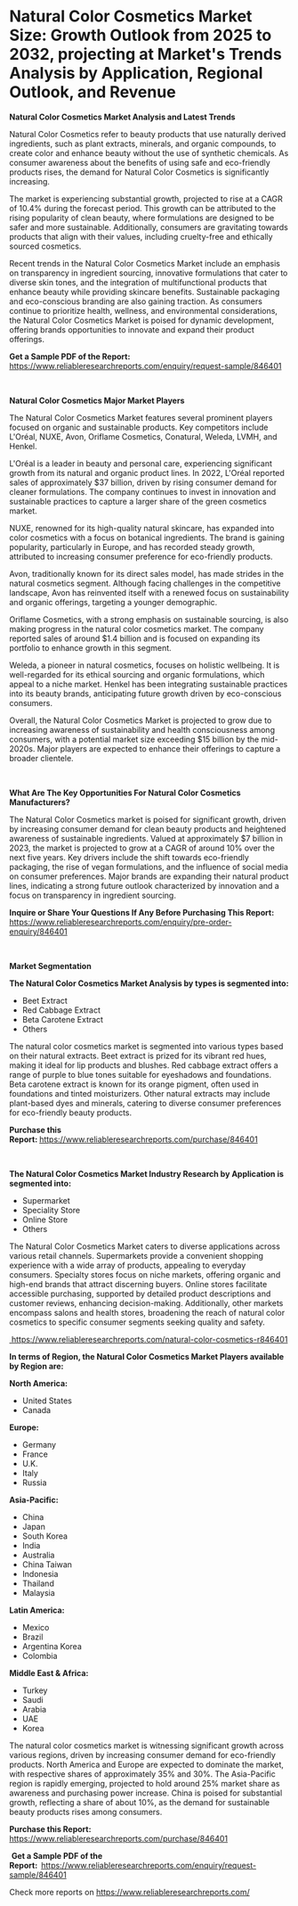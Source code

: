 <p><h1>Natural Color Cosmetics Market Size: Growth Outlook from 2025 to 2032, projecting at Market's Trends Analysis by Application, Regional Outlook, and Revenue</h1></p><p><strong>Natural Color Cosmetics Market Analysis and Latest Trends</strong></p>
<p><p>Natural Color Cosmetics refer to beauty products that use naturally derived ingredients, such as plant extracts, minerals, and organic compounds, to create color and enhance beauty without the use of synthetic chemicals. As consumer awareness about the benefits of using safe and eco-friendly products rises, the demand for Natural Color Cosmetics is significantly increasing.</p><p>The market is experiencing substantial growth, projected to rise at a CAGR of 10.4% during the forecast period. This growth can be attributed to the rising popularity of clean beauty, where formulations are designed to be safer and more sustainable. Additionally, consumers are gravitating towards products that align with their values, including cruelty-free and ethically sourced cosmetics.</p><p>Recent trends in the Natural Color Cosmetics Market include an emphasis on transparency in ingredient sourcing, innovative formulations that cater to diverse skin tones, and the integration of multifunctional products that enhance beauty while providing skincare benefits. Sustainable packaging and eco-conscious branding are also gaining traction. As consumers continue to prioritize health, wellness, and environmental considerations, the Natural Color Cosmetics Market is poised for dynamic development, offering brands opportunities to innovate and expand their product offerings.</p></p>
<p><strong>Get a Sample PDF of the Report:&nbsp;</strong> <a href="https://www.reliableresearchreports.com/enquiry/request-sample/846401?utm_campaign=3059&utm_medium=2&utm_source=Github&utm_content=ia&utm_term=04042025&utm_id=natural-color-cosmetics">https://www.reliableresearchreports.com/enquiry/request-sample/846401</a></p>
<p>&nbsp;</p>
<p><strong>Natural Color Cosmetics Major Market Players</strong></p>
<p><p>The Natural Color Cosmetics Market features several prominent players focused on organic and sustainable products. Key competitors include L'Oréal, NUXE, Avon, Oriflame Cosmetics, Conatural, Weleda, LVMH, and Henkel.</p><p>L'Oréal is a leader in beauty and personal care, experiencing significant growth from its natural and organic product lines. In 2022, L'Oréal reported sales of approximately $37 billion, driven by rising consumer demand for cleaner formulations. The company continues to invest in innovation and sustainable practices to capture a larger share of the green cosmetics market.</p><p>NUXE, renowned for its high-quality natural skincare, has expanded into color cosmetics with a focus on botanical ingredients. The brand is gaining popularity, particularly in Europe, and has recorded steady growth, attributed to increasing consumer preference for eco-friendly products.</p><p>Avon, traditionally known for its direct sales model, has made strides in the natural cosmetics segment. Although facing challenges in the competitive landscape, Avon has reinvented itself with a renewed focus on sustainability and organic offerings, targeting a younger demographic.</p><p>Oriflame Cosmetics, with a strong emphasis on sustainable sourcing, is also making progress in the natural color cosmetics market. The company reported sales of around $1.4 billion and is focused on expanding its portfolio to enhance growth in this segment.</p><p>Weleda, a pioneer in natural cosmetics, focuses on holistic wellbeing. It is well-regarded for its ethical sourcing and organic formulations, which appeal to a niche market. Henkel has been integrating sustainable practices into its beauty brands, anticipating future growth driven by eco-conscious consumers.</p><p>Overall, the Natural Color Cosmetics Market is projected to grow due to increasing awareness of sustainability and health consciousness among consumers, with a potential market size exceeding $15 billion by the mid-2020s. Major players are expected to enhance their offerings to capture a broader clientele.</p></p>
<p>&nbsp;</p>
<p><strong>What Are The Key Opportunities For Natural Color Cosmetics Manufacturers?</strong></p>
<p><p>The Natural Color Cosmetics market is poised for significant growth, driven by increasing consumer demand for clean beauty products and heightened awareness of sustainable ingredients. Valued at approximately $7 billion in 2023, the market is projected to grow at a CAGR of around 10% over the next five years. Key drivers include the shift towards eco-friendly packaging, the rise of vegan formulations, and the influence of social media on consumer preferences. Major brands are expanding their natural product lines, indicating a strong future outlook characterized by innovation and a focus on transparency in ingredient sourcing.</p></p>
<p><strong>Inquire or Share Your Questions If Any Before Purchasing This Report:</strong> <a href="https://www.reliableresearchreports.com/enquiry/pre-order-enquiry/846401?utm_campaign=3059&utm_medium=2&utm_source=Github&utm_content=ia&utm_term=04042025&utm_id=natural-color-cosmetics">https://www.reliableresearchreports.com/enquiry/pre-order-enquiry/846401</a></p>
<p>&nbsp;</p>
<p><strong>Market Segmentation</strong></p>
<p><strong>The Natural Color Cosmetics Market Analysis by types is segmented into:</strong></p>
<p><ul><li>Beet Extract</li><li>Red Cabbage Extract</li><li>Beta Carotene Extract</li><li>Others</li></ul></p>
<p><p>The natural color cosmetics market is segmented into various types based on their natural extracts. Beet extract is prized for its vibrant red hues, making it ideal for lip products and blushes. Red cabbage extract offers a range of purple to blue tones suitable for eyeshadows and foundations. Beta carotene extract is known for its orange pigment, often used in foundations and tinted moisturizers. Other natural extracts may include plant-based dyes and minerals, catering to diverse consumer preferences for eco-friendly beauty products.</p></p>
<p><strong>Purchase this Report:&nbsp;</strong><a href="https://www.reliableresearchreports.com/purchase/846401?utm_campaign=3059&utm_medium=2&utm_source=Github&utm_content=ia&utm_term=04042025&utm_id=natural-color-cosmetics">https://www.reliableresearchreports.com/purchase/846401</a></p>
<p>&nbsp;</p>
<p><strong>The Natural Color Cosmetics Market Industry Research by Application is segmented into:</strong></p>
<p><ul><li>Supermarket</li><li>Speciality Store</li><li>Online Store</li><li>Others</li></ul></p>
<p><p>The Natural Color Cosmetics Market caters to diverse applications across various retail channels. Supermarkets provide a convenient shopping experience with a wide array of products, appealing to everyday consumers. Specialty stores focus on niche markets, offering organic and high-end brands that attract discerning buyers. Online stores facilitate accessible purchasing, supported by detailed product descriptions and customer reviews, enhancing decision-making. Additionally, other markets encompass salons and health stores, broadening the reach of natural color cosmetics to specific consumer segments seeking quality and safety.</p></p>
<p><a href="https://www.reliableresearchreports.com/natural-color-cosmetics-r846401?utm_campaign=3059&utm_medium=2&utm_source=Github&utm_content=ia&utm_term=04042025&utm_id=natural-color-cosmetics">&nbsp;https://www.reliableresearchreports.com/natural-color-cosmetics-r846401</a></p>
<p><strong>In terms of Region, the Natural Color Cosmetics Market Players available by Region are:</strong></p>
<p>
    <p> <strong> North America: </strong>
        <ul>
            <li>United States</li>
            <li>Canada</li>
        </ul>
        </p> 
    <p> <strong> Europe: </strong>
        <ul>
            <li>Germany</li>
            <li>France</li>
            <li>U.K.</li>
            <li>Italy</li>
            <li>Russia</li>
        </ul>
        </p> 
    <p> <strong> Asia-Pacific: </strong>
        <ul>
            <li>China</li>
            <li>Japan</li>
            <li>South Korea</li>
            <li>India</li>
            <li>Australia</li>
            <li>China Taiwan</li>
            <li>Indonesia</li>
            <li>Thailand</li>
            <li>Malaysia</li>
        </ul>
        </p> 
    <p> <strong> Latin America: </strong>
        <ul>
            <li>Mexico</li>
            <li>Brazil</li>
            <li>Argentina Korea</li>
            <li>Colombia</li>
        </ul>
        </p> 
    <p> <strong> Middle East & Africa: </strong>
        <ul>
            <li>Turkey</li>
            <li>Saudi</li>
            <li>Arabia</li>
            <li>UAE</li>
            <li>Korea</li>
        </ul>
    </p>
    </p>
<p><p>The natural color cosmetics market is witnessing significant growth across various regions, driven by increasing consumer demand for eco-friendly products. North America and Europe are expected to dominate the market, with respective shares of approximately 35% and 30%. The Asia-Pacific region is rapidly emerging, projected to hold around 25% market share as awareness and purchasing power increase. China is poised for substantial growth, reflecting a share of about 10%, as the demand for sustainable beauty products rises among consumers.</p></p>
<p><strong>Purchase this Report: </strong><a href="https://www.reliableresearchreports.com/purchase/846401?utm_campaign=3059&utm_medium=2&utm_source=Github&utm_content=ia&utm_term=04042025&utm_id=natural-color-cosmetics">https://www.reliableresearchreports.com/purchase/846401</a></p>
<p>&nbsp;<strong>Get a Sample PDF of the Report:&nbsp;&nbsp;</strong><a href="https://www.reliableresearchreports.com/enquiry/request-sample/846401?utm_campaign=3059&utm_medium=2&utm_source=Github&utm_content=ia&utm_term=04042025&utm_id=natural-color-cosmetics">https://www.reliableresearchreports.com/enquiry/request-sample/846401</a></p>
<p><strong></strong></p>
<p>Check more reports on <a href="https://www.reliableresearchreports.com/?utm_campaign=3059&utm_medium=2&utm_source=Github&utm_content=ia&utm_term=04042025&utm_id=natural-color-cosmetics">https://www.reliableresearchreports.com/</a></p>